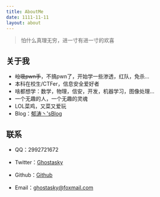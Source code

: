 ```yaml
---
title: AboutMe
date: 1111-11-11
layout: about
---
```


> 怕什么真理无穷，进一寸有进一寸的欢喜

## 关于我
-  ~~垃圾pwn手~~，不搞pwn了，开始学一些渗透，红队，免杀...
-  本科在校生/CTFer，信息安全爱好者
-  啥都想学：数学，物理，信安，开发，机器学习，图像处理...
-  一个无趣的人，一个无趣的灵魂
-  LOL菜鸡，又菜又爱玩
-  Blog：[郁涛丶'sBlog](https://ghostasky.github.io/)


## 联系

-   QQ：2992721672

-   Twitter：[Ghostasky](https://twitter.com/ghostasky)

-   Github：[Github](https://github.com/Ghostasky)

-   Email：ghostasky@foxmail.com